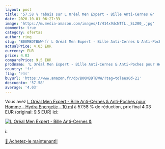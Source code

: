 ```yaml
---
layout: post
title: '57.58 % rabais sur L Oréal Men Expert - Bille Anti-Cernes &'
date: 2020-10-01 06:27:33
image: 'https://m.media-amazon.com/images/I/414x9dcNTfL._SL200_.jpg'
comments: true
category: ofertas
author: ring
slug: 'B00MBDTBWW-fr L Oréal Men Expert - Bille Anti-Cernes & Anti-Poches pour Homme - Hydra Energetic - 10 ml'
actualPrice: 4.03 EUR
currency: EUR
price: 4.03
comparePrice: 9.5 EUR
prodname: 'L Oréal Men Expert - Bille Anti-Cernes & Anti-Poches pour Homme - Hydra Energetic - 10 ml'
country: 'fr'
flag: '🇫🇷'
buyurl: 'https://www.amazon.fr/dp/B00MBDTBWW/?tag=tolees0d-21'
descuento: '57.58'
average: '4.03'
---
```


Vous avez [L Oréal Men Expert - Bille Anti-Cernes & Anti-Poches pour Homme - Hydra Energetic - 10 ml](https://www.amazon.fr/dp/B00MBDTBWW/?tag=tolees0d-21)  à  57.58 % de réduction, prix final  4.03 EUR (original: 9.5 EUR) ici:

[![L Oréal Men Expert - Bille Anti-Cernes &](https://m.media-amazon.com/images/I/414x9dcNTfL._SL200_.jpg)](https://www.amazon.fr/dp/B00MBDTBWW/?tag=tolees0d-21)

ℹ️:


[🛒 Achetez-le maintenant!!](https://www.amazon.fr/dp/B00MBDTBWW/?tag=tolees0d-21)
